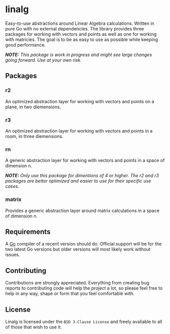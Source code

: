 # linalg
Easy-to-use abstractions around Linear Algebra calculations. Written in pure Go with no external dependencies.
The library provides three packages for working with vectors and points as well as one for working with matricies. The goal is to be as easy to use as possible while keeping good performance.

***NOTE:*** *This package is work in progress and might see large changes going forward. Use at your own risk.*

## Packages

### r2
An optimized abstraction layer for working with vectors and points on a plane, in two diemensions.

### r3
An optimized abstraction layer for working with vectors and points in a room, in three diemensions.

### rn
A generic abstraction layer for working with vectors and points in a space of dimension n.

***NOTE:*** *Only use this package for dimentions of 4 or higher. The r2 and r3 packages are better optimized and easier to use for their specific use cases.*

### matrix
Provides a generic abstraction layer around matrix calculations in a space of dimension n.

## Requirements
A [Go](https://golang.org/) compiler of a recent version should do. Official support will be for the two latest Go versions but older versions will most likely work without issues.

## Contributing
Contributions are strongly appreciated. Everything from creating bug reports to contributing code will help the project a lot, so please feel free to help in any way, shape or form that you feel comfortable with.

## License

Linalg is licensed under the `BSD 3-Clause License` and freely avaliable to all of those that wish to use it.
